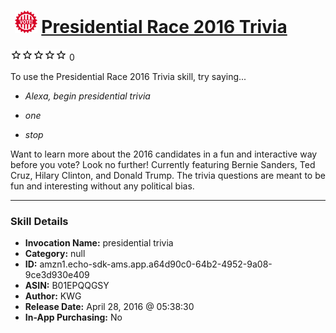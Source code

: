 # &nbsp;<img src="skill_icon" alt="Presidential Race 2016 Trivia icon" width="36"> [Presidential Race 2016 Trivia](http://alexa.amazon.com/#skills/amzn1.echo-sdk-ams.app.a64d90c0-64b2-4952-9a08-9ce3d930e409)
![0 stars](../../images/ic_star_border_black_18dp_1x.png)![0 stars](../../images/ic_star_border_black_18dp_1x.png)![0 stars](../../images/ic_star_border_black_18dp_1x.png)![0 stars](../../images/ic_star_border_black_18dp_1x.png)![0 stars](../../images/ic_star_border_black_18dp_1x.png) 0

To use the Presidential Race 2016 Trivia skill, try saying...

* *Alexa, begin presidential trivia*

* *one*

* *stop*

Want to learn more about the 2016 candidates in a fun and interactive way before you vote? Look no further!  Currently featuring Bernie Sanders, Ted Cruz, Hilary Clinton, and Donald Trump.  The trivia questions are meant to be fun and interesting without any political bias.

***

### Skill Details

* **Invocation Name:** presidential trivia
* **Category:** null
* **ID:** amzn1.echo-sdk-ams.app.a64d90c0-64b2-4952-9a08-9ce3d930e409
* **ASIN:** B01EPQQGSY
* **Author:** KWG
* **Release Date:** April 28, 2016 @ 05:38:30
* **In-App Purchasing:** No
